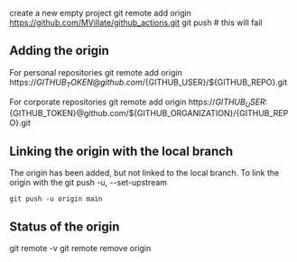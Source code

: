 
create a new empty project 
git remote add origin https://github.com/MVillate/github_actions.git
git push # this will fail


## Adding the origin

For personal repositories
git remote add origin https://${GITHUB_TOKEN}@github.com/${GITHUB_USER}/${GITHUB_REPO}.git

For corporate repositories
git remote add origin https://${GITHUB_USER}:${GITHUB_TOKEN}@github.com/${GITHUB_ORGANIZATION}/{GITHUB_REPO}.git

## Linking the origin with the local branch
The origin has been added, but not linked to the local branch. To link the origin with the 
git push -u, --set-upstream
```
git push -u origin main
```

## Status of the origin
git remote -v
git remote remove origin


